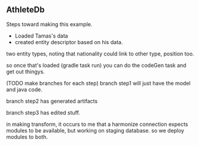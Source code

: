 AthleteDb
---------

Steps toward making this example.

* Loaded Tamas's data
* created entity descriptor based on his data.

two entity types, noting that nationality could link to other type, position too.

so once that's loaded (gradle task run) you can do the codeGen task and get out thingys.

(TODO make branches for each step)
branch step1 will just have the model and java code.

branch step2 has generated artifacts

branch step3 has edited stuff.


in making transform, it occurs to me that a harmonize connection expects modules to be
available, but working on staging database.  so we deploy modules to both.





